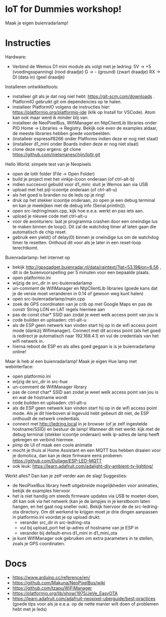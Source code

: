 # IoT for Dummies workshop!
Maak je eigen buienradarlamp!

# Instructies
Hardware:
- Verbind de Wemos D1 mini module als volgt met je ledring:
5V -> +5 (voedingsspanning) (rood draadje)
G -> - (ground) (zwart draadje)
RX -> DI (data in) (geel draadje)

Installeren ontwikkeltools:
- installeer git als je dat nog niet hebt: https://git-scm.com/downloads . PlatformIO gebruikt git om dependencies op te halen.
- installeer PlatformIO volgens de instructies hier: https://platformio.org/platformio-ide (klik op Install for VSCode). Atom kan ook maar werd ik minder blij van.
- installeer de NeoPixelBus, WifiManager en NtpClientLib libraries onder PIO Home -> Libraries -> Registry. Bekijk ook even de examples aldaar, de meeste libraries hebben goede voorbeelden.
- (installeer espressif8266 onder Platforms indien deze er nog niet staat)
- (installeer d1_mini onder Boards indien deze er nog niet staat)
- clone deze repo ergens: git clone https://github.com/nielsmaneschijn/lotlr.git 

Hello World: simpele test van je Neopixels
- open de lotlr folder (File -> Open Folder)
- build je project met het vinkje-icoon onderaan (of ctrl-alt-b)
- indien succesvol gebuild voor d1_mini: sluit je Wemos aan via USB
- upload met het pijl-icoontje onderaan (of ctrl-alt-u)
- als het goed is branden nu de leds op je ring!
- druk op het stekker icoontje onderaan, zo open je een debug terminal en kan je meekijken met de debug info (Serial.println()).
- open src-ledring/main.cpp, kijk hoe e.e.a. werkt en pas iets aan. 
- upload je nieuwe code met ctrl-alt-u
- voor de avonturiers: laat je programma crashen door een oneindige lus te maken binnen de loop(). Dit zal de watchdog timer af laten gaan die automatisch de chip reset.
- gebruik een yield() of delay(0) binnen je oneindige lus om de watchdog timer te resetten. Onthoud dit voor als je later in een reset-loop terechtkomt.

Buienradarlamp: het internet op
- bekijk http://gpsgadget.buienradar.nl/data/raintext/?lat=53.19&lon=6.56 , dit is de buienvoorspelling per 5 minuten voor een bepaalde plaats.
- open platformio.ini
- wijzig de src_dir in src-buienradarlamp
- un-comment de WifiManager en NtpClientLib libraries (goede kans dat je de versie moet veranderen in 0.14 of gewoon weg kunt halen)
- open src-buienradarlamp/main.cpp
- zoek de GPS coordinaten van je crib op met Google Maps en pas de constr String LON en LAT regels hiermee aan
- pas de const char* SSID aan zodat je weet welk access point van jou is
- code builden en uploaden: ctrl-alt-u
- als de ESP geen netwerk kan vinden start hij op in de wifi access point mode (dankzij Wifimanager). Connect met dit access point (als het goed is redirect je automatisch naar 192.168.4.1) en vul de credentials van het wifi netwerk in. 
- hierna reboot de ESP en als alles goed gegaan is is je buienradarlamp online!

Maar ik heb al een buienradarlamp!
Maak je eigen Hue lamp met webinterface:
- open platformio.ini
- wijzig de src_dir in src-hue
- un-comment de WifiManager library
- pas de const char* SSID aan zodat je weet welk access point van jou is en wat de hostname wordt
- code builden en uploaden: ctrl-alt-u
- als de ESP geen netwerk kan vinden start hij op in de wifi access point mode. Als je dit hierboven al ingevuld hebt gebeurt dit niet, de ESP onthoudt de netwerk credentials.
- connect met http://ledring.local in je browser (of je zelf ingestelde hostname/SSID) en bestuur de lamp! Wanneer dit niet werkt: kijk met de debug terminal (stekker icoontje onderaan) welk ip-adres de lamp heeft gekregen en verbind hiermee.
- pimp de UI of maak een coole animatie
- mocht je thuis al Home Assistant en een MQTT bus hebben draaien voor je domotica, dan kan je deze firmware eens proberen: https://github.com/Dullage/ESP-LED-MQTT
- ook leuk: https://learn.adafruit.com/adalight-diy-ambient-tv-lighting/

Werkt alles? Dan kan je zelf verder aan de slag!
Suggesties:
- de NeoPixelBus library heeft uitgebreide mogelijkheden voor animaties, bekijk de examples hiervoor
- het is niet handig om steeds firmware updates via USB te moeten doen, dit kan ook via het netwerk (kan je de lampjes in je kerstboom laten hangen, en het gaat nog sneller ook). Bekijk hiervoor de de src-ledring-ota directory. Om dit werkend te krijgen moet je drie dingen aanpassen in platformio.ini voordat je op upload drukt:
  - verander src_dir in src-ledring-ota
  - vul bij upload_port het ip-adres of hostname van je ESP in
  - verander bij default-envs d1_mini in d1_mini_ota
- je kunt WifiManager ook gebruiken om extra parameters in te stellen, zoals je GPS coordinaten.

# Docs
- https://www.arduino.cc/reference/en/
- https://github.com/Makuna/NeoPixelBus/wiki
- https://github.com/tzapu/WiFiManager
- https://platformio.org/lib/show/1975/JeVe_EasyOTA
- https://learn.adafruit.com/adafruit-neopixel-uberguide/best-practices (goede tips voor als je e.e.a. op de nette manier wilt doen of problemen hebt met je leds)